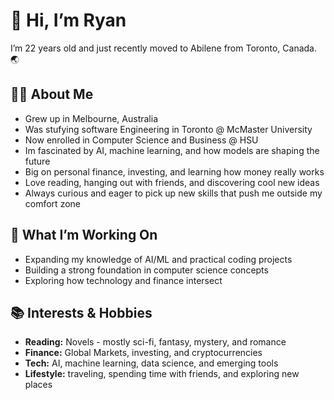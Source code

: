 # 👋 Hi, I’m Ryan  

I’m 22 years old and just recently moved to Abilene from Toronto, Canada. 🌏

## 🧑‍💻 About Me  
- Grew up in Melbourne, Australia
- Was stufying software Engineering in Toronto @ McMaster University
- Now enrolled in Computer Science and Business @ HSU
- Im fascinated by AI, machine learning, and how models are shaping the future  
- Big on personal finance, investing, and learning how money really works  
- Love reading, hanging out with friends, and discovering cool new ideas  
- Always curious and eager to pick up new skills that push me outside my comfort zone  

## 🎯 What I’m Working On  
- Expanding my knowledge of AI/ML and practical coding projects  
- Building a strong foundation in computer science concepts  
- Exploring how technology and finance intersect  

## 📚 Interests & Hobbies  
- **Reading:** Novels - mostly sci-fi, fantasy, mystery, and romance
- **Finance:** Global Markets, investing, and cryptocurrencies
- **Tech:** AI, machine learning, data science, and emerging tools  
- **Lifestyle:** traveling, spending time with friends, and exploring new places  
